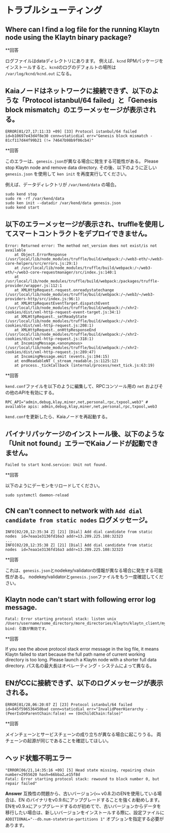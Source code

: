 # トラブルシューティング

## Where can I find a log file for the running Klaytn node using the Klaytn binary package? <a id="where-can-i-find-a-log-file-for-the-running-klaytn-node-using-the-klaytn-binary"></a>

\*\*回答

ログファイルはdataディレクトリにあります。 例えば、`kcnd` RPMパッケージをインストールすると、`kcnd`のログのデフォルトの場所は `/var/log/kcnd/kcnd.out` になる。

## Kaiaノードはネットワークに接続できず、以下のような「Protocol istanbul/64 failed」と「Genesis block mismatch」のエラーメッセージが表示される。 <a id="klaytn-node-can-not-connect-to-network-with-protocol-istanbul-64-failed-and-gene"></a>

```
ERROR[01/27,17:11:33 +09] [33] Protocol istanbul/64 failed               id=b10697e43d4f8e30 conn=staticdial err="Genesis block mismatch - 81cf117d44f99b21 (!= 74647b98b9f06cb4)"
```

\*\*回答

このエラーは、`genesis.json`が異なる場合に発生する可能性がある。
Please stop Klaytn node and remove data directory. その後、以下のように正しい `genesis.json` を使用して `ken init` を再度実行してください。

例えば、データディレクトリが `/var/kend/data` の場合。

```
sudo kend stop
sudo rm -rf /var/kend/data
sudo ken init --datadir /var/kend/data genesis.json
sudo kend start
```

## 以下のエラーメッセージが表示され、truffleを使用してスマートコントラクトをデプロイできません。 <a id="can-t-deploy-smart-contract-using-truffle-with-following-error-message"></a>

```
Error: Returned error: The method net_version does not exist/is not available
    at Object.ErrorResponse (/usr/local/lib/node_modules/truffle/build/webpack:/~/web3-eth/~/web3-core-helpers/src/errors.js:29:1)
    at /usr/local/lib/node_modules/truffle/build/webpack:/~/web3-eth/~/web3-core-requestmanager/src/index.js:140:1
    at /usr/local/lib/node_modules/truffle/build/webpack:/packages/truffle-provider/wrapper.js:112:1
    at XMLHttpRequest.request.onreadystatechange (/usr/local/lib/node_modules/truffle/build/webpack:/~/web3/~/web3-providers-http/src/index.js:96:1)
    at XMLHttpRequestEventTarget.dispatchEvent (/usr/local/lib/node_modules/truffle/build/webpack:/~/xhr2-cookies/dist/xml-http-request-event-target.js:34:1)
    at XMLHttpRequest._setReadyState (/usr/local/lib/node_modules/truffle/build/webpack:/~/xhr2-cookies/dist/xml-http-request.js:208:1)
    at XMLHttpRequest._onHttpResponseEnd (/usr/local/lib/node_modules/truffle/build/webpack:/~/xhr2-cookies/dist/xml-http-request.js:318:1)
    at IncomingMessage.<anonymous> (/usr/local/lib/node_modules/truffle/build/webpack:/~/xhr2-cookies/dist/xml-http-request.js:289:47)
    at IncomingMessage.emit (events.js:194:15)
    at endReadableNT (_stream_readable.js:1125:12)
    at process._tickCallback (internal/process/next_tick.js:63:19)
```

\*\*回答

`kend.conf`ファイルを以下のように編集して、RPCコンソール用の `net` およびその他のAPIを有効にする。

```
RPC_API="admin,debug,klay,miner,net,personal,rpc,txpool,web3" # available apis: admin,debug,klay,miner,net,personal,rpc,txpool,web3
```

`kend.conf`を更新したら、Kaiaノードを再起動する。

## バイナリパッケージのインストール後、以下のような「Unit not found」エラーでKaiaノードが起動できません。 <a id="can-t-start-klaytn-node-with-unit-not-found-error-as-below-after-installing-bina"></a>

```
Failed to start kcnd.service: Unit not found.
```

\*\*回答

以下のようにデーモンをリロードしてください。

```
sudo systemctl daemon-reload
```

## CN can't connect to network with `Add dial candidate from static nodes` ログメッセージ。 <a id="cn-can-t-connect-to-network-with-add-dial-candidate-from-static-nodes-log-messag"></a>

```
INFO[02/20,12:35:34 Z] [21] [Dial] Add dial candidate from static nodes  id=7eaa1e3136fd16a3 addr=13.209.225.108:32323
...
INFO[02/20,12:35:38 Z] [21] [Dial] Add dial candidate from static nodes  id=7eaa1e3136fd16a3 addr=13.209.225.108:32323
```

\*\*回答

これは、`genesis.json`とnodekey/validatorの情報が異なる場合に発生する可能性がある。
nodekey/validatorと`genesis.json`ファイルをもう一度確認してください。

## Klaytn node can't start with following error log message. <a id="klaytn-node-can-t-start-with-following-error-log-message"></a>

```
Fatal: Error starting protocol stack: listen unix /Users/username/some_directory/more_directories/klaytn/klaytn_client/my_test_klaytn/data/dd/klay.ipc: bind: 引数が無効です。
```

\*\*回答

If you see the above protocol stack error message in the log file, it means Klaytn failed to start because the full path name of current working directory is too long. Please launch a Klaytn node with a shorter full data directory. パス名の最大長はオペレーティング・システムによって異なる。

## ENがCCに接続できず、以下のログメッセージが表示される。 <a id="en-can-t-connect-to-cc-with-following-log-message"></a>

```
ERROR[01/28,06:20:07 Z] [23] Protocol istanbul/64 failed id=845f596536450bad conn=staticdial err="InvalidPeerHierarchy - (PeerIsOnParentChain:false) == (OnChildChain:false)"
```

\*\*回答

メインチェーンとサービスチェーンの成り立ちが異なる場合に起こりうる。 両チェーンの起源が同じであることを確認してほしい。

## ヘッド状態不明エラー<a id="head-state-missing-error"></a>

```
"ERROR[06/21,14:35:16 +09] [5] Head state missing, repairing chain       number=2955620 hash=66bba2…e15f8d
Fatal: Error starting protocol stack: rewound to block number 0, but repair failed"
```

**Answer**
互換性の問題から、古いバージョン(`<=` v0.8.2)のENを使用している場合は、EN のバイナリをv0.9.6にアップグレードすることを強くお勧めします。 ENをv0.9.xにアップグレードするのが初めてで、古いバージョンからデータを移行したい場合は、新しいバージョンをインストールする際に、設定ファイルに`ADDITIONAL="--db.num-statetrie-partitions 1"` オプションを指定する必要があります。
